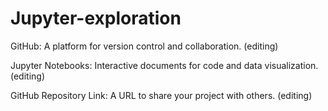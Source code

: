 # Jupyter-exploration
GitHub: A platform for version control and collaboration.
(editing)

Jupyter Notebooks: Interactive documents for code and data visualization.
(editing)


GitHub Repository Link: A URL to share your project with others.
(editing)
